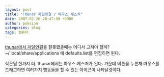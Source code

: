 ```yaml
---
layout: post
title: "Thunar 파일연결 / 마우스 제스쳐"
date: 2007-02-20 20:47:00 +0900
author: poksion
categories: blog
tags: 컴퓨터
---
```


[thunar에서 파일연결](/blog/2006/09/24/thunar-zip압축이미지-gwenview보기.html)을 잘못했을때는 어디서 고쳐야 할까? ~/.local/share/applications 에 defaults.list를 편집하면 된다.

작은팁 한가지 더. thunar에서는 마우스 제스쳐가 된다. 가운데 버튼을 누른채 마우스를 드래그하면 여러가지 행동들을 할 수 있는 아이콘이 나타날것이다.

